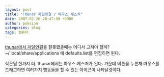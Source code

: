 ```yaml
---
layout: post
title: "Thunar 파일연결 / 마우스 제스쳐"
date: 2007-02-20 20:47:00 +0900
author: poksion
categories: blog
tags: 컴퓨터
---
```


[thunar에서 파일연결](/blog/2006/09/24/thunar-zip압축이미지-gwenview보기.html)을 잘못했을때는 어디서 고쳐야 할까? ~/.local/share/applications 에 defaults.list를 편집하면 된다.

작은팁 한가지 더. thunar에서는 마우스 제스쳐가 된다. 가운데 버튼을 누른채 마우스를 드래그하면 여러가지 행동들을 할 수 있는 아이콘이 나타날것이다.

